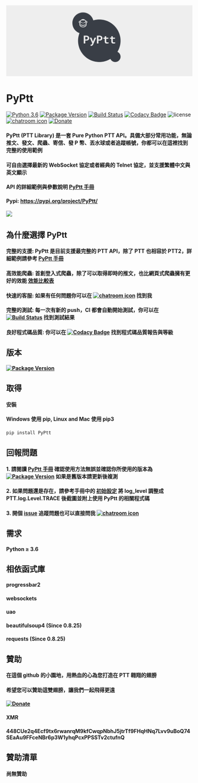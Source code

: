 ![](https://raw.githubusercontent.com/PttCodingMan/PyPtt/master/logo/facebook_cover_photo_2.png)
# PyPtt
[![Python 3.6](https://img.shields.io/badge/python-3.6-blue.svg)](https://www.python.org/downloads/release/python-360/)
[![Package Version](https://img.shields.io/pypi/v/PyPtt.svg)](https://pypi.python.org/pypi/PyPtt)
[![Build Status](https://travis-ci.org/PttCodingMan/PyPtt.svg?branch=master)](https://travis-ci.org/PttCodingMan/PyPtt)
[![Codacy Badge](https://api.codacy.com/project/badge/Grade/940fe61df0a0443ba883307e11e7b22d)](https://www.codacy.com/manual/PttCodingMan/PyPtt?utm_source=github.com&amp;utm_medium=referral&amp;utm_content=PttCodingMan/PyPtt&amp;utm_campaign=Badge_Grade)
![license](https://img.shields.io/github/license/mashape/apistatus.svg)
[![chatroom icon](https://patrolavia.github.io/telegram-badge/chat.png)](https://t.me/PyPtt)
[![Donate](https://img.shields.io/badge/Donate-PayPal-green.svg)](http://paypal.me/CodingMan)

#### PyPtt (PTT Library) 是一套 Pure Python PTT API。具備大部分常用功能，無論推文、發文、爬蟲、寄信、發 P 幣、丟水球或者追蹤帳號，你都可以在這裡找到完整的使用範例
#### 可自由選擇最新的 WebSocket 協定或者經典的 Telnet 協定，並支援繁體中文與英文顯示
#### API 的詳細範例與參數說明 [PyPtt 手冊](https://hackmd.io/@CodingMan/PyPttManual)
#### Pypi: https://pypi.org/project/PyPtt/
<img src="https://i.imgur.com/wfaf8Bk.gif" width="480">

## 為什麼選擇 PyPtt
#### 完整的支援: PyPtt 是目前支援最完整的 PTT API，除了 PTT 也相容於 PTT2，詳細範例請參考 [PyPtt 手冊](https://hackmd.io/@CodingMan/PyPttManual)
#### 高效能爬蟲: 首創登入式爬蟲，除了可以取得即時的推文，也比網頁式爬蟲擁有更好的效能 [效能比較表](https://hackmd.io/@CodingMan/crawlerbenchmark)
#### 快速的客服: 如果有任何問題你可以在 [![chatroom icon](https://patrolavia.github.io/telegram-badge/chat.png)](https://t.me/PyPtt) 找到我
#### 完整的測試: 每一次有新的 push，CI 都會自動開始測試，你可以在 [![Build Status](https://travis-ci.org/PttCodingMan/PyPtt.svg?branch=master)](https://travis-ci.org/PttCodingMan/PyPtt) 找到測試結果
#### 良好程式碼品質: 你可以在 [![Codacy Badge](https://api.codacy.com/project/badge/Grade/940fe61df0a0443ba883307e11e7b22d)](https://www.codacy.com/manual/PttCodingMan/PyPtt?utm_source=github.com&amp;utm_medium=referral&amp;utm_content=PttCodingMan/PyPtt&amp;utm_campaign=Badge_Grade) 找到程式碼品質報告與等級

## 版本
#### [![Package Version](https://img.shields.io/pypi/v/PyPtt.svg)](https://pypi.python.org/pypi/PyPtt)

## 取得
#### 安裝
#### Windows 使用 pip, Linux and Mac 使用 pip3
```bash
pip install PyPtt
```

## 回報問題
#### 1. 請閱讀 [PyPtt 手冊](https://hackmd.io/@CodingMan/PyPttManual) 確認使用方法無誤並確認你所使用的版本為 [![Package Version](https://img.shields.io/pypi/v/PyPtt.svg)](https://pypi.python.org/pypi/PyPtt) 如果是舊版本請更新後複測
#### 2. 如果問題還是存在，請參考手冊中的 [初始設定](https://hackmd.io/@CodingMan/PyPttManual#%E5%88%9D%E5%A7%8B%E8%A8%AD%E5%AE%9A) 將 log_level 調整成 PTT.log.Level.TRACE 後截圖並附上使用 PyPtt 的相關程式碼
#### 3. 開個 [issue](https://github.com/PttCodingMan/PyPtt/issues/new) 追蹤問題也可以直接問我 [![chatroom icon](https://patrolavia.github.io/telegram-badge/chat.png)](https://t.me/PyPtt)

## 需求
#### Python ≥ 3.6

## 相依函式庫
#### progressbar2
#### websockets
#### uao
#### beautifulsoup4 (Since 0.8.25)
#### requests (Since 0.8.25)

## 贊助
#### 在這個 github 的小園地，用熱血的心為您打造在 PTT 翱翔的翅膀
#### 希望您可以贊助這雙翅膀，讓我們一起飛得更遠
####
#### [![Donate](https://img.shields.io/badge/Donate-PayPal-green.svg)](http://paypal.me/CodingMan)
####
#### XMR
#### 448CUe2q4Ecf9tx6rwanrqM9kfCwqpNbhJ5jtrTf9FHqHNq7Lvv9uBoQ74SEaAu9FFceNBr6p3W1yhqPcxPPSSTv2ctufnQ

## 贊助清單

#### 尚無贊助
